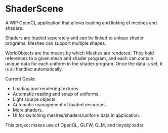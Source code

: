 # ShaderScene
A WIP OpenGL application that allows loading and linking of meshes and shaders.

Shaders are loaded seperately and can be linked to unique shader programs.
Meshes can support multiple shapes.

WorldObjects are the means by which Meshes are rendered. They hold references 
to a given mesh and shader program, and each can contain unique data for each 
uniform in the shader program. Once the data is set, it is all handled 
automatically.

Current Goals:
- Loading and rendering textures.
- Automatic reading and setup of uniforms.
- Light source objects.
- Automatic management of loaded resources.
- More shaders.
- UI for switching meshes/shaders/uniform data in application.


This project makes use of OpenGL, GLFW, GLM, and tinyobjloader
